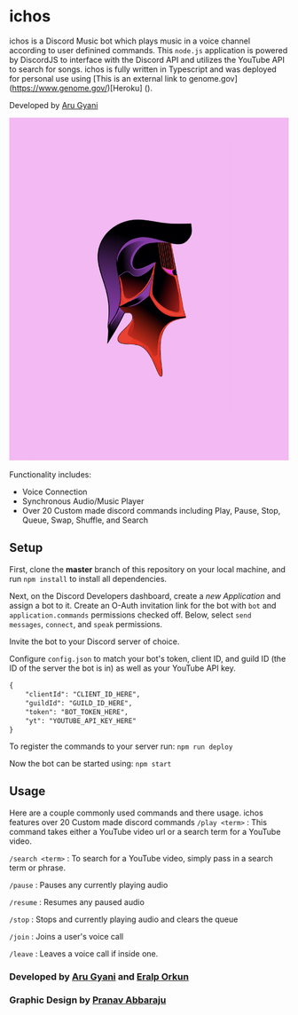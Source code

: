 # ichos

ichos is a Discord Music bot which plays music in a voice channel according to user definined commands. This `node.js` application is powered by DiscordJS to interface with the Discord API and utilizes the YouTube API to search for songs. ichos is fully written in Typescript and was deployed for personal use using [This is an external link to genome.gov] (https://www.genome.gov/)[Heroku] 
(). 

Developed by [Aru Gyani](https://elements.heroku.com/buildpacks/synicalsyntax/discord.js-heroku)

![Alt text](https://github.com/AruGyani/ichos/blob/master/pfp.jpg?raw=true)

Functionality includes:

* Voice Connection
* Synchronous Audio/Music Player
* Over 20 Custom made discord commands including Play, Pause, Stop, Queue, Swap, Shuffle, and Search


## Setup

First, clone the **master** branch of this repository on your local machine, and run `npm install` to install all dependencies.


Next, on the Discord Developers dashboard, create a *new Application* and assign a bot to it. Create an O-Auth invitation link for the bot with `bot` and `application.commands` permissions checked off. Below, select `send messages`, `connect`, and `speak` permissions.

Invite the bot to your Discord server of choice.


Configure `config.json` to match your bot's token, client ID, and guild ID (the ID of the server the bot is in) as well as your YouTube API key.


```
{
    "clientId": "CLIENT_ID_HERE",
    "guildId": "GUILD_ID_HERE",
    "token": "BOT_TOKEN_HERE",
    "yt": "YOUTUBE_API_KEY_HERE"
}
```


To register the commands to your server run: `npm run deploy`

Now the bot can be started using: `npm start`

## Usage

Here are a couple commonly used commands and there usage. ichos features over 20 Custom made discord commands
`/play <term>` : This command takes either a YouTube video url or a search term for a YouTube video.

`/search <term>` : To search for a YouTube video, simply pass in a search term or phrase.

`/pause` : Pauses any currently playing audio

`/resume` : Resumes any paused audio

`/stop` : Stops and currently playing audio and clears the queue

`/join` : Joins a user's voice call

`/leave` : Leaves a voice call if inside one.

### Developed by [Aru Gyani](http://github.com/AruGyani) and [Eralp Orkun](http://github.com/eaorkun)
### Graphic Design by [Pranav Abbaraju](http://linkedin.com/in/pranavabbaraju)


